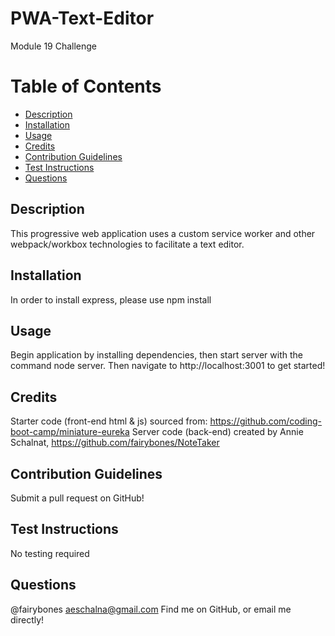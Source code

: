 # PWA-Text-Editor
Module 19 Challenge
# Table of Contents
- [Description](#description)
- [Installation](#installation)
- [Usage](#usage)
- [Credits](#credits)
- [Contribution Guidelines](#contribution-guidelines)
- [Test Instructions](#test-instructions)
- [Questions](#questions)


## Description
This progressive web application uses a custom service worker and other webpack/workbox technologies to facilitate a text editor. 

## Installation
In order to install express, please use npm install

## Usage
Begin application by installing dependencies, then start server with the command node server. Then navigate to http://localhost:3001 to get started!

## Credits
Starter code (front-end html & js) sourced from: https://github.com/coding-boot-camp/miniature-eureka
Server code (back-end) created by Annie Schalnat, https://github.com/fairybones/NoteTaker

## Contribution Guidelines
Submit a pull request on GitHub!

## Test Instructions
No testing required

## Questions
@fairybones
aeschalna@gmail.com
Find me on GitHub, or email me directly!